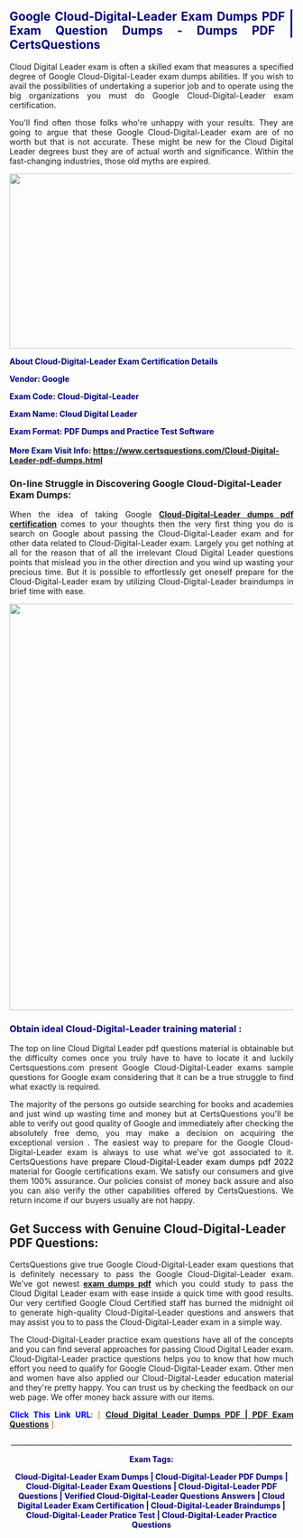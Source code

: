 <h2 style="text-align: justify;"><span style="color: #000080;">Google Cloud-Digital-Leader Exam Dumps PDF | Exam Question Dumps - Dumps PDF | CertsQuestions</span></h2>
<p style="text-align: justify;">Cloud Digital Leader exam is often a skilled exam that measures a specified degree of Google  Cloud-Digital-Leader exam dumps abilities. If you wish to avail the possibilities of undertaking a superior job and to operate using the big organizations you must do Google Cloud-Digital-Leader exam certification.</p>
<p style="text-align: justify;">You'll find often those folks who're unhappy with your results. They are going to argue that these Google  Cloud-Digital-Leader exam are of no worth but that is not accurate. These might be new for the Cloud Digital Leader degrees bust they are of actual worth and significance. Within the fast-changing industries, those old myths are expired.</p>
<p><img style="display: block; margin-left: auto; margin-right: auto;" src="https://i.imgur.com/eaP4ae9.png" width="840" height="310" /></p>
<p><span style="color: #000080;"><strong>About Cloud-Digital-Leader Exam Certification Details</strong></span></p>
<p><span style="color: #000080;"><strong>Vendor: Google<br /></strong></span></p>
<p><span style="color: #000080;"><strong>Exam Code: Cloud-Digital-Leader</strong></span></p>
<p><span style="color: #000080;"><strong>Exam Name: Cloud Digital Leader</strong></span></p>
<p><span style="color: #000080;"><strong>Exam Format: PDF Dumps and Practice Test Software<br /><br />More Exam Visit Info: <span style="color: #ff6600;"><a href="https://www.certsquestions.com/Cloud-Digital-Leader-pdf-dumps.html">https://www.certsquestions.com/Cloud-Digital-Leader-pdf-dumps.html</a></span></strong></span></p>
<h3>On-line Struggle in Discovering Google Cloud-Digital-Leader Exam Dumps:</h3>
<p style="text-align: justify;">When the idea of taking Google <a href="https://www.certsquestions.com/Cloud-Digital-Leader-pdf-dumps.html"><strong> Cloud-Digital-Leader dumps pdf certification</strong></a> comes to your thoughts then the very first thing you do is search on Google about passing the Cloud-Digital-Leader exam and for other data related to Cloud-Digital-Leader exam. Largely you get nothing at all for the reason that of all the irrelevant Cloud Digital Leader questions points that mislead you in the other direction and you wind up wasting your precious time. But it is possible to effortlessly get oneself prepare for the Cloud-Digital-Leader exam by utilizing Cloud-Digital-Leader braindumps in brief time with ease.</p>
<p><a href="https://www.certsquestions.com/Cloud-Digital-Leader-pdf-dumps.html"><img style="display: block; margin-left: auto; margin-right: auto;" src="https://i.imgur.com/pxhoKQ2.png" width="720" /></a></p>
<h3><span style="color: #000080;">Obtain ideal  Cloud-Digital-Leader training material :</span></h3>
<p style="text-align: justify;">The top on line Cloud Digital Leader pdf questions material is obtainable but the difficulty comes once you truly have to have to locate it and luckily Certsquestions.com present Google Cloud-Digital-Leader exams sample questions for Google  exam considering that it can be a true struggle to find what exactly is required.</p>
<p style="text-align: justify;">The majority of the persons go outside searching for books and academies and just wind up wasting time and money but at CertsQuestions you'll be able to verify out good quality of Google  and immediately after checking the absolutely free demo, you may make a decision on acquiring the exceptional version . The easiest way to prepare for the Google Cloud-Digital-Leader exam is always to use what we've got associated to it. CertsQuestions have <span style="color: #000000;">prepare Cloud-Digital-Leader exam dumps pdf 2022</span> material for Google certifications exam. We satisfy our consumers and give them 100% assurance. Our policies consist of money back assure and also you can also verify the other capabilities offered by CertsQuestions. We return income if our buyers usually are not happy.</p>
<h2>Get Success with Genuine Cloud-Digital-Leader PDF Questions:</h2>
<p style="text-align: justify;">CertsQuestions give true Google Cloud-Digital-Leader exam questions that is definitely necessary to pass the Google  Cloud-Digital-Leader exam. We've got newest<strong>&nbsp;<a href="https://www.certsquestions.com/">exam dumps pdf</a></strong>&nbsp;which you could study to pass the Cloud Digital Leader exam with ease inside a quick time with good results. Our very certified Google Cloud Certified staff has burned the midnight oil to generate high-quality Cloud-Digital-Leader questions and answers that may assist you to to pass the Cloud-Digital-Leader exam in a simple way.</p>
<p style="text-align: justify;">The Cloud-Digital-Leader practice exam questions have all of the concepts and you can find several approaches for passing Cloud Digital Leader exam. Cloud-Digital-Leader practice questions helps you to know that how much effort you need to qualify for Google  Cloud-Digital-Leader exam. Other men and women have also applied our Cloud-Digital-Leader education material and they're pretty happy. You can trust us by checking the feedback on our web page. We offer money back assure with our items.</p>
<p style="text-align: justify;"><span style="color: #0000ff;"><strong>Click This Link URL</strong>:</span> <span style="color: #ff6600;">[ <strong><a href="https://www.certsquestions.com/google-cloud-certified-certification.html">Cloud Digital Leader Dumps PDF | PDF Exam Questions</a></strong> ]</span></p>
<p style="text-align: center;">______________________________________________________________________________</p>
<p style="text-align: center;"><span style="color: #000080;"><strong>Exam Tags:</strong></span></p>
<p style="text-align: center;"><span style="color: #000080;"><strong>Cloud-Digital-Leader Exam Dumps | Cloud-Digital-Leader PDF Dumps | Cloud-Digital-Leader Exam Questions | Cloud-Digital-Leader PDF Questions | Verified Cloud-Digital-Leader Questions Answers | Cloud Digital Leader Exam Certification | Cloud-Digital-Leader Braindumps | Cloud-Digital-Leader Pratice Test | Cloud-Digital-Leader Practice Questions</strong></span></p>

